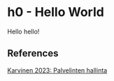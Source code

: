 # h0 - Hello World

Hello hello!

## References
[Karvinen 2023: Palvelinten hallinta](https://terokarvinen.com/2023/create-a-web-page-using-github/)
